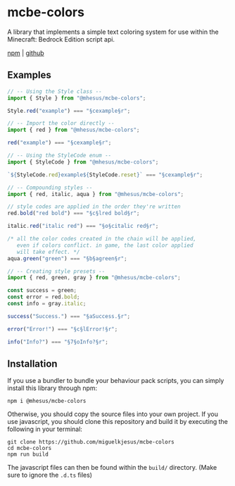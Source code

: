 # mcbe-colors

A library that implements a simple text coloring system for use within the Minecraft: Bedrock Edition script api.

[npm](https://www.npmjs.com/package/@mhesus/mcbe-colors) | [github](https://github.com/miguelkjesus/mcbe-colors)

## Examples

```ts
// -- Using the Style class --
import { Style } from "@mhesus/mcbe-colors";

Style.red("example") === "§cexample§r";
```

```ts
// -- Import the color directly --
import { red } from "@mhesus/mcbe-colors";

red("example") === "§cexample§r";
```

```ts
// -- Using the StyleCode enum --
import { StyleCode } from "@mhesus/mcbe-colors";

`${StyleCode.red}example${StyleCode.reset}` === "§cexample§r";
```

```ts
// -- Compounding styles --
import { red, italic, aqua } from "@mhesus/mcbe-colors";

// style codes are applied in the order they're written
red.bold("red bold") === "§c§lred bold§r";

italic.red("italic red") === "§o§citalic red§r";

/* all the color codes created in the chain will be applied, 
   even if colors conflict. in game, the last color applied 
   will take effect. */
aqua.green("green") === "§b§agreen§r";
```

```ts
// -- Creating style presets --
import { red, green, gray } from "@mhesus/mcbe-colors";

const success = green;
const error = red.bold;
const info = gray.italic;

success("Success.") === "§aSuccess.§r";

error("Error!") === "§c§lError!§r";

info("Info?") === "§7§oInfo?§r";
```

## Installation

If you use a bundler to bundle your behaviour pack scripts, you can simply install this library through npm:

```
npm i @mhesus/mcbe-colors
```

Otherwise, you should copy the source files into your own project. If you use javascript, you should clone this repository and build it by executing the following in your terminal:

```
git clone https://github.com/miguelkjesus/mcbe-colors
cd mcbe-colors
npm run build
```

The javascript files can then be found within the `build/` directory. (Make sure to ignore the `.d.ts` files)
